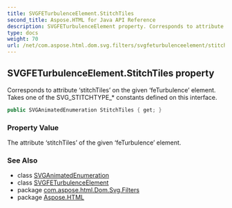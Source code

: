 ```yaml
---
title: SVGFETurbulenceElement.StitchTiles
second_title: Aspose.HTML for Java API Reference
description: SVGFETurbulenceElement property. Corresponds to attribute stitchTiles on the given feTurbulence element. Takes one of the SVG_STITCHTYPE_ constants defined on this interface
type: docs
weight: 70
url: /net/com.aspose.html.dom.svg.filters/svgfeturbulenceelement/stitchtiles/
---
```

## SVGFETurbulenceElement.StitchTiles property

Corresponds to attribute ‘stitchTiles’ on the given ‘feTurbulence’ element. Takes one of the SVG_STITCHTYPE_* constants defined on this interface.

```java
public SVGAnimatedEnumeration StitchTiles { get; }
```

### Property Value

The attribute ‘stitchTiles’ of the given ‘feTurbulence’ element.

### See Also

* class [SVGAnimatedEnumeration](../../../com.aspose.html.dom.svg.datatypes/svganimatedenumeration/)
* class [SVGFETurbulenceElement](../)
* package [com.aspose.html.Dom.Svg.Filters](../../svgfeturbulenceelement/)
* package [Aspose.HTML](../../../)
